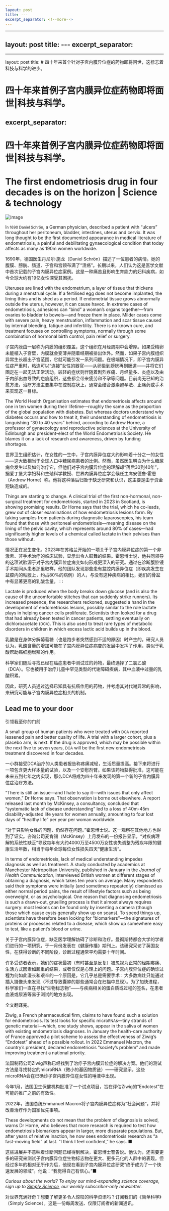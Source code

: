 ```yaml
---
layout: post
title: ---
excerpt_separator: <!--more-->
---
```



<!--more-->

---
layout: post
title: ---
excerpt_separator: <!--more-->
---


<!--more-->

---
layout: post
title: # 四十年来首个针对子宫内膜异位症的药物即将问世，这标志着科技与科学的进步。


# 四十年来首例子宫内膜异位症药物即将面世|科技与科学。
excerpt_separator: <!--more-->
---


<!--more-->

# 四十年来首例子宫内膜异位症药物即将面世|科技与科学。


# The first endometriosis drug in four decades is on the horizon | Science & technology

![image](https://images.weserv.nl/?url=www.economist.com/img/b/1280/720/90/media-assets/image/20240210_STD001.jpg)

<div></div><p><span>I</span><small>n 1690 Daniel Schrön</small>, a German physician, described a patient with “ulcers” throughout her peritoneum, bladder, intestines, uterus and cervix. It was long thought to be the first documented appearance in medical literature of endometriosis, a painful and debilitating gynaecological condition that today affects as many as 190m women worldwide.</p>

1690年，德国医生丹尼尔·施龙（Daniel Schrön）描述了一位患者的病情。她的腹膜、膀胱、肠道、子宫和宫颈布满了“溃疡”。长期以来，人们认为这是医学文献中首次记载的子宫内膜异位症案例。这是一种痛苦且影响生育能力的妇科疾病，如今全球大约有19亿女性深受其困扰。




<p>Uteruses are lined with the endometrium, a layer of tissue that thickens during a menstrual cycle. If a fertilised egg does not become implanted, the lining thins and is shed as a period. If endometrial tissue grows abnormally outside the uterus, however, it can cause havoc. In extreme cases of endometriosis, adhesions can “bind” a woman’s organs together—from ovaries to bladder to bowels—and freeze them in place. Milder cases come with severe pain, heavy menstruation, inflammation and scar tissue caused by internal bleeding, fatigue and infertility. There is no known cure, and treatment focuses on controlling symptoms, normally through some combination of hormonal birth control, pain relief or surgery.</p>

子宫内膜由一层称为内膜的组织覆盖，这个组织在月经周期中会增厚。如果受精卵未能植入子宫壁，内膜就会变薄并随着经期被排出体外。然而，如果子宫内膜组织异常生长超出子宫范围，它就可能引发一系列问题。在极端情况下，即子宫内膜异位症严重时，粘连可以“连接”女性的器官——从卵巢到膀胱再到肠道——并将它们固定在一起无法正常活动。较轻的症状则伴随着剧烈疼痛、月经量多、炎症以及由于内部出血导致的疤痕组织，这些都会带来疲劳和不孕等问题。目前尚无已知的治愈方法，治疗方法主要集中在控制症状上，通常会结合激素避孕法、止痛药或手术来实现这一目标。


<div><div><div id="econ-1"></div></div></div><p>The World Health Organisation estimates that endometriosis affects around one in ten women during their lifetime—roughly the same as the proportion of the global population with diabetes. But whereas doctors understand why diabetes occurs and how to treat it, their understanding of endometriosis is languishing “30 to 40 years” behind, according to Andrew Horne, a professor of gynaecology and reproductive sciences at the University of Edinburgh and president-elect of the World Endometriosis Society. He blames it on a lack of research and awareness, driven by funding shortages. </p>

世界卫生组织估计，在女性的一生中，子宫内膜异位症大约影响着十分之一的女性——这大致相当于全球人口中糖尿病患者的比例。然而，虽然医生明白为什么糖尿病会发生以及如何治疗它，但他们对子宫内膜异位症的理解却“落后30到40年”，据爱丁堡大学妇科和生殖科学教授、世界内膜异位症学会候任主席安德鲁·霍恩（Andrew Horne）称。他将这种落后归咎于缺乏研究和认识，这主要是由于资金短缺造成的。


<p>Things are starting to change. A clinical trial of the first non-hormonal, non-surgical treatment for endometriosis, started in 2023 in Scotland, is showing promising results. Dr Horne says that the trial, which he co-leads, grew out of closer examinations of how endometriosis lesions form. By taking samples from patients during diagnostic laparoscopies, his team found that those with peritoneal endometriosis—meaning disease on the lining of the pelvic cavity, which represents around 80% of cases—had significantly higher levels of a chemical called lactate in their pelvises than those without. </p>

情况正在发生变化。2023年在苏格兰开始的一项关于子宫内膜异位症的第一个非激素、非手术治疗的临床试验，显示出令人鼓舞的结果。霍恩博士说，他共同领导的这项试验源于对子宫内膜异位症病变如何形成更深入的研究。通过在诊断腹腔镜手术期间从患者那里取样，他的团队发现那些患有盆腔内膜异位症（即疾病发生在盆腔内的粘膜上，约占80%的病例）的人，与没有这种疾病的相比，她们的骨盆中有显著更高的乳酸含量。
:
:

<p>Lactate is produced when the body breaks down glucose (and is also the cause of the uncomfortable stitches that can suddenly strike runners). Its increased presence, the researchers reckoned, suggested a hand in the development of endometriosis lesions, possibly similar to the role lactate plays in helping cancer cells proliferate. Scientists then looked for a drug that had already been tested in cancer patients, settling eventually on dichloroacetate (<small>DCA</small>). This is also used to treat rare types of metabolic disorders in children in which excess lactic acid builds up in the blood.</p>

乳酸是在身体分解葡萄糖（也是跑步者突然感到不适的原因）时产生的。研究人员认为，乳酸含量的增加可能在子宫内膜异位症病变的发展中发挥了作用，类似于乳酸帮助癌细胞增殖的作用。

科学家们随后寻找已经在癌症患者中测试过的药物，最终选择了二氯乙酸（DCA）。它也被用于治疗儿童中罕见类型的代谢障碍疾病，其中血液中过量的乳酸积累。

因此，研究人员通过选择已知具有抗癌作用的药物，并考虑其对代谢异常的影响，来研究可能与子宫内膜异位症相关的机制。


<h2>Lead me to your door</h2>

引领我至你的门前


<p>A small group of human patients who were treated with <small>DCA</small> reported lessened pain and better quality of life. A trial with a larger cohort, plus a placebo arm, is next. If the drug is approved, which may be possible within the next five to seven years, <small>DCA</small> will be the first new endometriosis treatment discovered in four decades.</p>

一小群接受DCA治疗的人类患者报告称疼痛减轻，生活质量提高。接下来将进行一项包含更大样本量的试验，以及一个安慰剂臂。如果该药物获得批准，这可能在未来五到七年之内实现，那么DCA将成为四十年来发现的第一个新的子宫内膜异位症治疗方法。


<p>“There is still an issue—and I hate to say it—with issues that only affect women,” Dr Horne says. That observation is borne out elsewhere. A report released last month by McKinsey, a consultancy, concluded that “systematic lack of disease understanding” led to a loss of 40m-45m disability-adjusted life years for women annually, amounting to four lost days of “healthy life” per year per woman worldwide. </p>

“对于只影响女性的问题，仍然存在问题。”霍恩博士说。这一观察在其他地方也得到了证实。咨询公司麦肯锡（McKinsey）上月发布的一份报告显示，“对疾病理解的系统性缺乏”导致每年有大约4000万至4500万女性丧失调整为残疾年限的健康生活年数，相当于每年全球每位女性损失四天“健康生活”。


<div><div><div id="econ-2"></div></div></div><p>In terms of endometriosis, lack of medical understanding impedes diagnosis as well as treatment. A study conducted by academics at Manchester Metropolitan University, published in January in the <i>Journal of Health Communication, </i>interviewed British women at different stages of obtaining a diagnosis, which takes ten years on average. Many respondents said their symptoms were initially (and sometimes repeatedly) dismissed as either normal period pains, the result of lifestyle factors such as being overweight, or as psychological. One reason that diagnosing endometriosis is such a drawn-out, gruelling process is that it almost always requires surgery: most lesions can be found only by inserting a camera (though those which cause cysts generally show up on scans). To speed things up, scientists have therefore been looking for “biomarkers”—the signatures of proteins or processes related to a disease, which show up somewhere easy to test, like a patient’s blood or urine.</p>

关于子宫内膜异位症，缺乏医学理解妨碍了诊断和治疗。曼彻斯特都会大学的学者们进行的一项研究，于一月份发表在《健康传播》期刊上。该研究采访了英国女性，在获得诊断的不同阶段，诊断过程通常平均需要十年时间。

许多受访者表示，她们的症状最初（有时甚至是反复）被忽视为正常的经期疼痛、生活方式因素如超重的结果，或者仅仅是心理上的问题。子宫内膜异位症的确诊过程为何如此漫长和艰辛的一个原因是，它几乎总是需要手术：大多数病灶只能通过插入摄像头来发现（不过导致囊肿的那些通常会在扫描中显现）。为了加快进程，科学家们一直在寻找“生物标志物”——与疾病相关的蛋白质或过程的签名，在患者血液或尿液等易于测试的地方出现。

全文翻译完。


<p>Ziwig, a French pharmaceutical firm, claims to have found such a solution for endometriosis. Its test looks for specific micro<small>RNA</small>s—tiny strands of genetic material—which, one study shows, appear in the saliva of women with existing endometriosis diagnoses. In January the health-care authority of France approved a pilot scheme to assess the effectiveness of Ziwig’s “Endotest” ahead of a possible rollout. In 2022 Emmanuel Macron, the country’s president, declared endometriosis “society’s problem” and made improving treatment a national priority.</p>

法国制药公司Ziwig声称已经找到了治疗子宫内膜异位症的解决方案。他们的测试方法是寻找特定的microRNA（微小的基因物质链）——研究显示，这些microRNA会在已确诊子宫内膜异位症女性的唾液中出现。

今年1月，法国卫生保健机构批准了一个试点项目，旨在评估Ziwig的“Endotest”在可能的推广之前的有效性。 

2022年，法国总统Emmanuel Macron将子宫内膜异位症称为“社会问题”，并将改善治疗作为国家优先事项。


<p>These developments do not mean that the problem of diagnosis is solved, warns Dr Horne, who believes that more research is required to test how endometriosis biomarkers appear in larger, more disparate populations. But, after years of relative inaction, he now sees endometriosis research as “a fast-moving field” at last. “I think I feel confident,” he says. <span>■</span></p>

这些进展并不意味着诊断问题已经得到解决，霍恩博士警告说。他认为，还需要更多的研究来测试子宫内膜异位症生物标志物在更大、更多元化的人群中的表现。但经过多年的相对无所作为后，他现在看到子宫内膜异位症研究“终于成为了一个快速发展的领域”。他说：“我觉得自己有信心。”■


<p><i>Curious about the world? To enjoy our mind-expanding science coverage, sign up to <a href="https://www.economist.com/newsletters/simply-science">Simply Science</a>, our weekly subscriber-only newsletter.</i></p>

对世界充满好奇？想要了解更多令人惊叹的科学资讯吗？订阅我们的《简单科学》（Simply Science），这是一份每周发送、仅限订阅者的新闻通讯。
